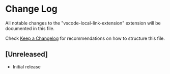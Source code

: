 # Change Log

All notable changes to the "vscode-local-link-extension" extension will be documented in this file.

Check [Keep a Changelog](http://keepachangelog.com/) for recommendations on how to structure this file.

## [Unreleased]

- Initial release